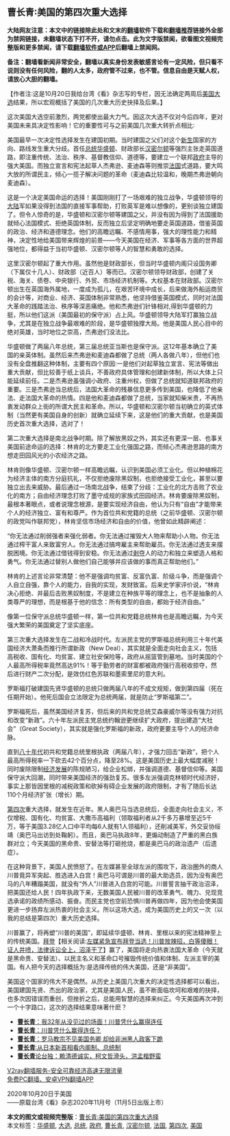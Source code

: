  <h2>曹长青∶美国的第四次重大选择</h2> <p class="notice"><b>大陆网友注意：本文中的链接除此处和文末的<a href="https://github.com/bannedbook/fanqiang" >翻墙</a>软件下载和<a href="https://github.com/killgcd/justmysocks/blob/master/README.md">翻墙推荐</a>链接外全部为禁网链接，未翻墙状态下打不开，请勿点击。此为文字版禁闻，欲看图文视频完整版和更多禁闻，请下载<a href="https://github.com/bannedbook/fanqiang">翻墙软件或APP</a>后翻墙上禁闻网。</p><p>备注：翻墙看新闻非常安全，翻墙以真实身份发表敏感言论有一定风险，但只看不说则没有任何风险，翻的人太多，政府管不过来，也不管。信息自由是天赋人权，请放心大胆的翻墙。</b></p>  <div class="entry"> <p></p> <p>【作者注∶这是10月20日我给台湾《看》杂志写的专栏，因无法确定两周后<a href="https://www.bannedbook.org/bnews/tag/%e7%be%8e%e5%9b%bd/" class="st_tag internal_tag" rel="tag" title="标签 美国 下的日志">美国</a><a href="https://www.bannedbook.org/bnews/tag/%e5%a4%a7%e9%80%89/" class="st_tag internal_tag" rel="tag" title="标签 大选 下的日志">大选</a>结果，所以宏观概括了美国的几次重大历史抉择及后果。】</p> <p>这次美国大选空前激烈，两党都使出最大力气。因这次大选不仅对今后四年，更对美国未来具决定性影响！它的重要性可与之前美国几次重大转折点相比∶</p> <p>美国最早一次决定性选择发生在建国初期。当时建国之父们对这个<span class='wp_keywordlink'><a href="https://www.bannedbook.org/forum2/topic1642.html" title="正见网《新生》" target="_blank">新生</a></span>国家的方向、路线发生重大分歧。首任<a href="https://www.bannedbook.org/bnews/tag/%e6%80%bb%e7%bb%9f/" class="st_tag internal_tag" rel="tag" title="标签 总统 下的日志">总统</a><a href="https://www.bannedbook.org/bnews/tag/%e5%8d%8e%e7%9b%9b%e9%a1%bf/" class="st_tag internal_tag" rel="tag" title="标签 华盛顿 下的日志">华盛顿</a>、财政部长<a href="https://www.bannedbook.org/bnews/tag/%E6%B1%89%E5%AF%86%E5%B0%94%E9%A1%BF/" class="st_tag internal_tag" rel="tag" title="标签 汉密尔顿 下的日志">汉密尔顿</a>等强烈主张走英国道路，即注重传统、法治、秩序、基督教信仰、道德等，要建立一个联邦<a href="https://www.bannedbook.org/bnews/tag/%e6%94%bf%e5%ba%9c/" class="st_tag internal_tag" rel="tag" title="标签 政府 下的日志">政府</a>主导的强大美国。而独立宣言和宪法起草人杰弗逊、麦迪森等则推崇<a href="https://www.bannedbook.org/bnews/tag/%e6%b3%95%e5%9b%bd/" class="st_tag internal_tag" rel="tag" title="标签 法国 下的日志">法国</a>式道路，要大鸣大放的所谓民主，倾心一揽子解决问题的革命（麦迪森比较温和，晚期杰弗逊朝向麦迪森）。</p> <p>这是一个决定美国命运的选择！美国刚刚打了一场艰难的独立战争，华盛顿领导的<span class='wp_keywordlink_affiliate'><a href="https://www.bannedbook.org/" title="大陆" target="_blank">大陆</a></span>军如果没得到法国的直接军事帮助，打败英军是难以想像的，更别谈独立建国了。但令人惊奇的是，华盛顿和汉密尔顿等建国之父，并没有因为得到了法国援助就倾心法国模式、拒绝英国体制，反而独立后坚定明确地要走英国道路，借鉴英国的政治、经济和道德理念。他们的高瞻远瞩、不感情用事，强大的理性能力和精神，决定性地给美国带来辉煌的前景——今天美国在经济、军事等各方面的世界超强地位，都得益于当初华盛顿、汉密尔顿等人的智慧和勇敢的选择。</p>  <p>这里汉密尔顿起了重大作用。虽然他是财政部长，但当时华盛顿内阁只设国务卿（下属仅十几人）、财政部（近百人）等而已。汉密尔顿领导财政部，创建了关税、海关、债卷、中央银行、外贸、市场经济机制等。大权基本在财政部。汉密尔顿出生在英国海外属地，一度成为孤儿，在艰苦环境中成长，后来做海外船运商贸的会计等，对商业、经济、英国体制非常熟悉，他坚持借鉴英国模式，同时对法国大革命的践踏法治、秩序等深恶痛绝。他和杰弗逊们针锋相对,得到华盛顿的力挺，所以他们这派（美国最初的保守派）占上风。华盛顿领导大陆军打赢独立战争，尤其是在独立战争最艰难的阶段，是华盛顿独撑大局。他是美国人民心目中的绝对英雄，当时地位之崇高，杰弗逊们没法比。</p> <p>华盛顿做了两届八年总统，第三届总统亚当斯也是保守派。这12年基本确立了美国的亲英体制。虽然后来杰弗逊和麦迪森都做了总统（两人各做八年），但他们也没有全盘推翻这种体制，主要有四个原因∶一是他们对起草独立宣言、宪法等做出重大贡献，但比较善于纸上谈兵，不善政府具体管理和创建新体制，所以大体上只能延续前任。二是杰弗逊虽强调小政府、注重州权，但做了总统就知道联邦政府的重要。三是杰弗逊当总统后，法国大革命的残暴信息更多传到美国，也降低了他亲法、走法国大革命的热情。四是他和麦迪森都做了总统，当家就知柴米贵，不再热衷发动群众上街的所谓大民主和革命。所以，华盛顿和汉密尔顿当初确立的英式体制（当然更有美国自身的创新）就确立延续下来，这是他们的重大贡献，也是美国历史首次重大选择，选对了！</p> <p>第二次重大选择是南北战争时期。除了解放黑奴之外，其实还有更深一层、也事关美国前途命运的选择：林肯的北方要走工业化强国之路，而倾心杰弗逊思路的南方想走田园风光的小农经济之路。</p> <p>林肯则像华盛顿、汉密尔顿一样高瞻远瞩，认识到美国必须工业化。但以种植棉花为经济主体的南方分庭抗礼，不仅拒绝废除黑奴制，也拒绝接受工业化，甚至以要独立出去来威胁。最后通过一场南北战争，结束了分歧：工业化的北方击败了农业化的南方；自由经济理念打败了墨守成规的家族式田园经济。林肯要废除黑奴制，最根本著眼点，或者说理念根源，是要实现经济自由，他认为只有“自由”才能带来个人的经济独立、富有和尊严。作为首位共和党籍的总统（之前华盛顿、汉密尔顿的政党叫作联邦党），林肯坚信市场经济和自由的价值，他曾如此精辟阐述：</p> <p>“你无法通过削弱强者来强化弱者。你无法通过摧毁大人物来帮助小人物。你无法通过榨干富人来致富穷人。你无法通过搞垮雇主来帮助雇员。你无法通过透支来摆脱困境。你无法通过借钱得到安稳。你无法通过<span class='wp_keywordlink'><a href="https://www.bannedbook.org/forum2/topic21.html" title="《剥夺》 黄建民 著" target="_blank">剥夺</a></span>人的动力和独立来塑造人格和勇气。你无法通过替别人做他们自己能够并应该做的事而真正帮助他们。”</p>  <p>林肯的上述言论非常清楚：他不是强调均贫富、反富仇富、阶级斗争，而是强调个人自立自强，靠个人的能力，自我的实现，发财致富。后来史学家评价说，“林肯决心拒绝、并最后击败黑奴制度，不是建立在种族平等的理念上，也不是抽象的人类尊严的理想，而是根基于他的信念：所有类型的自由，都始于经济自由。”</p> <p>像第一位保守派总统华盛顿一样，第一位共和党籍总统林肯也是高瞻远瞩，为今天强大繁荣的美国奠定了坚实底座。</p> <p>第三次重大选择发生在二战和冷战时代。左派民主党的罗斯福总统利用三十年代美国经济大萧条而推行所谓新政（New Deal），其实就是全面走向社会主义，包括高税收、国有化、均贫富、建立社安保险等，政府从摇篮管到墓地。当时美国的个人最高所得税率竟然高达91%！等于勤劳者的财富都被政府强行高税收掠夺，然后进行财产二次分配，是效仿红色苏联和墨索里尼的意大利。</p> <p>罗斯福打破建国先贤华盛顿的总统只做两届八年的不成文规矩，做到第四届（死在任期开始）。他死后国会立法限定为总统两届，就是防止“罗斯福第二”。</p> <p>罗斯福死后，虽然美国经济复苏，但后来的共和党总统艾森豪威尔等没有强力对抗和改变“新政”。六十年左派民主党总统约翰逊更继续扩大政府，提出建造“大社会”（Great Society），其实就是强化罗斯福的新政，政府更要主导个人的经济命脉。</p>  <p>直到<span class='wp_keywordlink'><a href="https://www.bannedbook.org/forum2/topic939.html" title="《八十年代访谈录》" target="_blank">八十年代</a></span>初共和党籍总统里根执政（两届八年），才强力回击“新政”，把个人最高所得税率一下砍去42个百分点，降至28%。这是美国历史上最大幅度减税！同时废除限制<span class='wp_keywordlink'><a href="https://www.bannedbook.org/forum2/topic869.html" title="宪政、法治和经济发展——走向市场经济的制度保障" target="_blank">经济发展</a></span>的陈规陋习，给企业松绑，并强调道德、基督信仰等。美国保守派大回潮，同时带来美国经济的强劲复苏。很多左派强调克林顿时代经济好，事实上那皆因里根的减税政策和砍掉有碍企业发展的政府限制，才有了随后长达110个月经济扩张（增长）期。</p> <p><a href="https://www.bannedbook.org/bnews/tag/%E7%AC%AC%E5%9B%9B%E6%AC%A1/" class="st_tag internal_tag" rel="tag" title="标签 第四次 下的日志">第四次</a>重大选择，就发生在近年。黑人奥巴马当选总统后，全面走向社会主义，不仅增税、国有化、均贫富、大撒币高福利（领取福利者从2千多万暴增至近5千万，等于美国3.28亿人口中平均每6人就有1人领福利），还削减美军，外交妥协绥靖（奥巴马出访到处鞠躬）。而且，奥巴马执政8年，更煽动制造了严重的黑白族群对立；今天美国的黑命贵、安替法等打砸抢烧，都是奥巴马的政治遗产（后遗症）。</p> <p>在这种背景下，美国人民愤怒了。在左媒甚至全球左派的围攻下，政治圈外的商人川普竟异军突起、胜选进入白宫！奥巴马可谓是川普的最大助选员，因为没有奥巴马的八年糟蹋美国，就没有“外人”川普进入白宫的可能。川普誓言抽干政治沼泽，把美国还给人民！四年执政下来，无数美国人民被川普的改革勇气、魄力、兑现竞选承诺的政绩所感动、振奋。而民主党也空前恐惧川普再做四年，因为他会使美国更进一步扬弃左派热衷的社会主义。所以这场大选，成为美国历史上的又一次（以我的总结是第四次）重大历史选择。</p> <p>川普赢了，将再塑“川普的美国”，即延续华盛顿、林肯、里根以来的宪法精神至上的传统美国。<span class='wp_keywordlink'><a href="https://www.bannedbook.org/bnews/comments/20201018/1415809.html" title="“硬盘门”再爆：拿中共华信10％股的“大人物”正是拜登" target="_blank">拜登</a></span>【相关阅读:<a href='https://www.bannedbook.org/bnews/bannedvideo/20201108/1427782.html' target='_blank'>左媒紧急宣布拜登当选！川普放辣招，白等傻眼！证人井喷，法律诉讼全上，沼泽干了</a>】赢了，美国将走向热衷法国大革命（今天就是黑命贵、安替法）、以民主名义和革命口号摧毁传统价值和体制、左派主宰的美国。有人把今天的选择概括为∶是选择传统的伟大美国，还是“非美国”。</p> <p>美国这个国家的伟大不是偶然。从历史上美国几次重大的决定性选择都可以看出，美国建国先贤、杰出的政治家，尤其是美国人民，虽不断面临坎坷和艰难的抉择，也多次因错误而重创，但挫折之后，总能用智慧的选择来纠正。今天美国再次冲到一个十字路口，这次的选择结果意味著什麽？</p>  <ul class='op-related-articles' title='相关阅读'> <li><a href='https://www.bannedbook.org/bnews/comments/20201009/1410692.html' target='_blank'><b>曹长青</b>：我32年从没见过的场面！川普凭什么赢得连任</a></li> <li><a href='https://www.bannedbook.org/bnews/comments/20201007/1409553.html' target='_blank'><b>曹长青</b>：川普凭什么赢得连任？</a></li> <li><a href='https://www.bannedbook.org/bnews/taiwannews/20200929/1405029.html' target='_blank'><b>曹长青</b>：罗马教宗不见美国务卿 却给非洲黑人政客下跪</a></li> <li><a href='https://www.bannedbook.org/bnews/cbnews/20200915/1396666.html' target='_blank'><b>曹长青</b>∶从日本新首相看内阁制、总统制</a></li> <li><a href='https://www.bannedbook.org/bnews/taiwannews/20200915/1396436.html' target='_blank'><b>曹长青</b>论台独：赖清德诚实，柯文哲滑头，洪孟楷野蛮</a></li> </ul> <p class="texttj"> <a href="https://github.com/bannedbook/fanqiang/wiki/V2ray%E6%9C%BA%E5%9C%BA" target="_blank">V2ray翻墙服务-安全可靠经济高速无限流量</a><br/> <a href="https://github.com/bannedbook/fanqiang/wiki/%E7%A6%81%E9%97%BB%E7%BD%91%E5%AE%89%E5%8D%93%E7%BF%BB%E5%A2%99%E6%96%B0%E9%97%BBAPP" target="_blank">免费PC翻墙、安卓VPN翻墙APP</a></p><p>2020年10月20日于美国<br /> ——原载台湾《看》杂志2020年11月号（11月5日出版上市）</p><a name='sharetosocial'></a>       <div><b>本文的图文或视频完整版</b>：<a href='https://www.bannedbook.org/bnews/cbnews/20201113/1430411.html'>曹长青∶美国的第四次重大选择</a></div>  </div><!--END ENTRY--> <div class="postfooter"> <div>本文标签：<a href="https://www.bannedbook.org/bnews/tag/%e5%8d%8e%e7%9b%9b%e9%a1%bf/" rel="tag">华盛顿</a>, <a href="https://www.bannedbook.org/bnews/tag/%e5%a4%a7%e9%80%89/" rel="tag">大选</a>, <a href="https://www.bannedbook.org/bnews/tag/%e6%80%bb%e7%bb%9f/" rel="tag">总统</a>, <a href="https://www.bannedbook.org/bnews/tag/%e6%94%bf%e5%ba%9c/" rel="tag">政府</a>, <a href="https://www.bannedbook.org/bnews/tag/%e6%9b%b9%e9%95%bf%e9%9d%92/" rel="tag">曹长青</a>, <a href="https://www.bannedbook.org/bnews/tag/%E6%B1%89%E5%AF%86%E5%B0%94%E9%A1%BF/" rel="tag">汉密尔顿</a>, <a href="https://www.bannedbook.org/bnews/tag/%e6%b3%95%e5%9b%bd/" rel="tag">法国</a>, <a href="https://www.bannedbook.org/bnews/tag/%E7%AC%AC%E5%9B%9B%E6%AC%A1/" rel="tag">第四次</a>, <a href="https://www.bannedbook.org/bnews/tag/%e7%be%8e%e5%9b%bd/" rel="tag">美国</a></div>  </div><!--END POSTFOOTER--> 